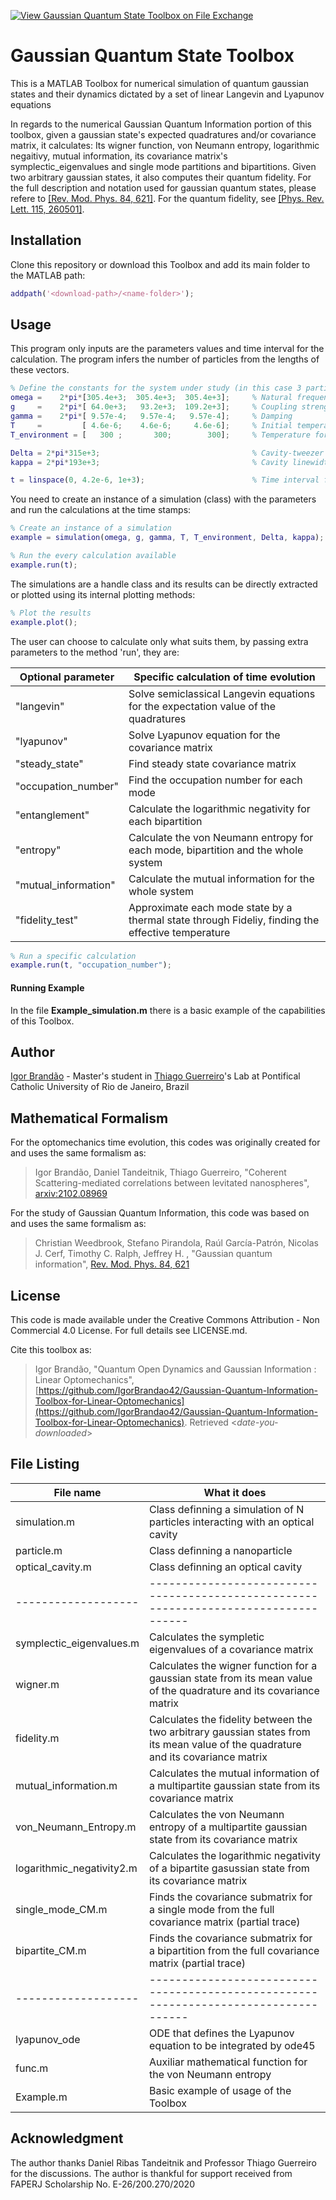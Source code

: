 [![View Gaussian Quantum State Toolbox on File Exchange](https://www.mathworks.com/matlabcentral/images/matlab-file-exchange.svg)](https://www.mathworks.com/matlabcentral/fileexchange/87614-quantum-open-dynamics-and-gaussian-information-toolbox)

# Gaussian Quantum State Toolbox

This is a MATLAB Toolbox for numerical simulation of quantum gaussian states and their dynamics dictated by a set of linear Langevin and Lyapunov equations


In regards to the numerical Gaussian Quantum Information portion of this toolbox, given a gaussian state's expected quadratures and/or covariance matrix, it calculates:
Its wigner function, von Neumann entropy, logarithmic negaitivy, mutual information, its covariance matrix's symplectic_eigenvalues and single mode partitions and bipartitions. Given two arbitrary gaussian states, it also computes their quantum fidelity. For the full description and notation used for gaussian quantum states, please refere to [[Rev. Mod. Phys. 84, 621]](https://journals.aps.org/rmp/abstract/10.1103/RevModPhys.84.621). For the quantum fidelity, see [[Phys. Rev. Lett. 115, 260501]](https://journals.aps.org/prl/abstract/10.1103/PhysRevLett.115.260501).

## Installation

Clone this repository or download this Toolbox and add its main folder to the MATLAB path:

```MATLAB
addpath('<download-path>/<name-folder>');
```

## Usage

This program only inputs are the parameters values and time interval for the calculation. The program infers the number of particles from the lengths of these vectors.
```MATLAB
% Define the constants for the system under study (in this case 3 particles and one cavity)
omega =    2*pi*[305.4e+3;  305.4e+3;  305.4e+3];     % Natural frequency of the particles [Hz]
g     =    2*pi*[ 64.0e+3;   93.2e+3;  109.2e+3];     % Coupling strength                  [Hz]
gamma =    2*pi*[ 9.57e-4;   9.57e-4;   9.57e-4];     % Damping                            [Hz]
T     =         [ 4.6e-6;    4.6e-6;     4.6e-6];     % Initial temperature of each particle             [K]
T_environment = [   300 ;       300;        300];     % Temperature for the environment of each particle [K]

Delta = 2*pi*315e+3;                                  % Cavity-tweezer detuning            [Hz] (frequency of the optical mode)
kappa = 2*pi*193e+3;                                  % Cavity linewidth                   [Hz]

t = linspace(0, 4.2e-6, 1e+3);                        % Time interval for the simulation   [s]
```

You need to create an instance of a simulation (class) with the parameters and run the calculations at the time stamps:
```MATLAB
% Create an instance of a simulation
example = simulation(omega, g, gamma, T, T_environment, Delta, kappa);

% Run the every calculation available
example.run(t);
```

The simulations are a handle class and its results can be directly extracted or plotted using its internal plotting methods:
```MATLAB
% Plot the results
example.plot();
```

The user can choose to calculate only what suits them, by passing extra parameters to the method 'run', they are:

|  Optional parameter  | Specific calculation of time evolution |
|----------------------|----------------------|
| "langevin"           | Solve semiclassical Langevin equations for the expectation value of the quadratures |
| "lyapunov"           | Solve Lyapunov equation for the covariance matrix| 
| "steady_state"       | Find steady state covariance matrix |
|"occupation_number"   | Find the occupation number for each mode|
| "entanglement"       | Calculate the logarithmic negativity for each bipartition |
| "entropy"            | Calculate the von Neumann entropy for each mode, bipartition and the whole system|
| "mutual_information" | Calculate the mutual information for the whole system|
| "fidelity_test"      | Approximate each mode state by a thermal state through Fideliy, finding the effective temperature |

```MATLAB
% Run a specific calculation
example.run(t, "occupation_number");
```

#### Running Example
In the file **Example_simulation.m** there is a basic example of the capabilities of this Toolbox.

## Author
[Igor Brandão](mailto:igorbrandao@aluno.puc-rio.br) - Master's student in [Thiago Guerreiro](mailto:barbosa@puc-rio.br)'s Lab at Pontifical Catholic University of Rio de Janeiro, Brazil

## Mathematical Formalism
For the optomechanics time evolution, this codes was originally created for and uses the same formalism as:
> Igor Brandão, Daniel Tandeitnik, Thiago Guerreiro, "Coherent Scattering-mediated correlations between levitated nanospheres", [arxiv:2102.08969](https://arxiv.org/abs/2102.08969) 

For the study of Gaussian Quantum Information, this code was based on and uses the same formalism as:

> Christian Weedbrook, Stefano Pirandola, Raúl García-Patrón, Nicolas J. Cerf, Timothy C. Ralph, Jeffrey H. , "Gaussian quantum information", [Rev. Mod. Phys. 84, 621](https://journals.aps.org/rmp/abstract/10.1103/RevModPhys.84.621)

## License
This code is made available under the Creative Commons Attribution - Non Commercial 4.0 License. For full details see LICENSE.md.

Cite this toolbox as: 
> Igor Brandão, "Quantum Open Dynamics and Gaussian Information : Linear Optomechanics", [https://github.com/IgorBrandao42/Gaussian-Quantum-Information-Toolbox-for-Linear-Optomechanics](https://github.com/IgorBrandao42/Gaussian-Quantum-Information-Toolbox-for-Linear-Optomechanics). Retrieved <*date-you-downloaded*>

## File Listing

|          File name          |                               What it does                                                            |
|-------------------|-------------------------------------------------------------------------------------------------------|
|        simulation.m         |     Class definning a simulation of N particles interacting with an optical cavity                    |
|         particle.m          |                    Class definning a nanoparticle                                                     |
|      optical_cavity.m       |                   Class definning an optical cavity                                                   |
|-------------------|------------------------------------------------------------------------------------|
|  symplectic_eigenvalues.m   |            Calculates the sympletic eigenvalues of a covariance matrix                                |
|          wigner.m           | Calculates the wigner function for a gaussian state from its mean value of the quadrature and its covariance matrix |
|         fidelity.m          |          Calculates the fidelity between the two arbitrary gaussian states from its mean value of the quadrature and its covariance matrix                         |
|    mutual_information.m     | Calculates the mutual information of a multipartite gaussian state from its covariance matrix
|   von_Neumann_Entropy.m     |  Calculates the von Neumann entropy     of a multipartite gaussian state from its covariance matrix   |
|  logarithmic_negativity2.m  |   Calculates the logarithmic negativity of a bipartite   gasussian state from its covariance matrix   |
|      single_mode_CM.m       |     Finds the covariance submatrix for a single mode from the full covariance matrix (partial trace)  |
|       bipartite_CM.m        |     Finds the covariance submatrix for a bipartition from the full covariance matrix (partial trace)  |
|-------------------|------------------------------------------------------------------------------------|
|        lyapunov_ode         |       ODE that defines the Lyapunov equation to be integrated by ode45                                |
|          func.m             |         Auxiliar mathematical function for the von Neumann entropy                                    |
|         Example.m           |                 Basic example of usage of the Toolbox                                                 |

## Acknowledgment
The author thanks Daniel Ribas Tandeitnik and Professor Thiago Guerreiro for the discussions. The author is thankful for support received from FAPERJ Scholarship No. E-26/200.270/2020



